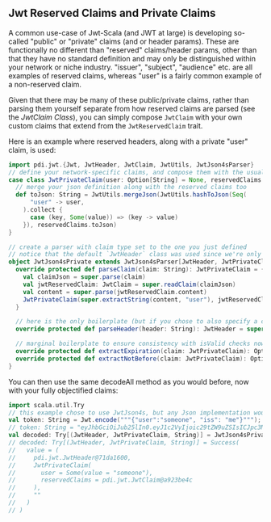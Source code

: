## Jwt Reserved Claims and Private Claims

A common use-case of Jwt-Scala (and JWT at large) is developing so-called "public" or "private" claims (and or header params).  These are functionally no different than "reserved" claims/header params, other than that they have no standard definition and may only be distinguished within your network or niche industry. "issuer", "subject", "audience" etc. are all examples of reserved claims, whereas "user" is a fairly common example of a non-reserved claim.

Given that there may be many of these public/private claims, rather than parsing them yourself separate from how reserved claims are parsed (see the *JwtClaim Class*), you can simply compose `JwtClaim` with your own custom claims that extend from the `JwtReservedClaim` trait.

Here is an example where reserved headers, along with a private "user" claim, is used:

```scala
import pdi.jwt.{Jwt, JwtHeader, JwtClaim, JwtUtils, JwtJson4sParser}
// define your network-specific claims, and compose them with the usual reservedClaims
case class JwtPrivateClaim(user: Option[String] = None, reservedClaims: JwtClaim = JwtClaim()) {
  // merge your json definition along with the reserved claims too
  def toJson: String = JwtUtils.mergeJson(JwtUtils.hashToJson(Seq(
      "user" -> user,
    ).collect {
      case (key, Some(value)) => (key -> value)
    }), reservedClaims.toJson)
}

// create a parser with claim type set to the one you just defined
// notice that the default `JwtHeader` class was used since we're only interested in overriding with a custom private claims type in this example
object JwtJson4sPrivate extends JwtJson4sParser[JwtHeader, JwtPrivateClaim] {
  override protected def parseClaim(claim: String): JwtPrivateClaim = {
    val claimJson = super.parse(claim)
    val jwtReservedClaim: JwtClaim = super.readClaim(claimJson)
    val content = super.parse(jwtReservedClaim.content)
    JwtPrivateClaim(super.extractString(content, "user"), jwtReservedClaim.withContent("{}"))
  }

  // here is the only boilerplate (but if you chose to also specify a custom header type then you would make use of this)
  override protected def parseHeader(header: String): JwtHeader = super.readHeader(parse(header))

  // marginal boilerplate to ensure consistency with isValid checks now that your nesting reserved claims into your custom private claims
  override protected def extractExpiration(claim: JwtPrivateClaim): Option[Long] = claim.reservedClaims.expiration
  override protected def extractNotBefore(claim: JwtPrivateClaim): Option[Long] = claim.reservedClaims.notBefore
}
```

You can then use the same decodeAll method as you would before, now with your fully objectified claims:

```scala
import scala.util.Try
// this example chose to use JwtJson4s, but any Json implementation would work the same
val token: String = Jwt.encode("""{"user":"someone", "iss": "me"}""");
// token: String = "eyJhbGciOiJub25lIn0.eyJ1c2VyIjoic29tZW9uZSIsICJpc3MiOiAibWUifQ.";
val decoded: Try[(JwtHeader, JwtPrivateClaim, String)] = JwtJson4sPrivate.decodeAll(token)
// decoded: Try[(JwtHeader, JwtPrivateClaim, String)] = Success(
//   value = (
//     pdi.jwt.JwtHeader@71da1600,
//     JwtPrivateClaim(
//       user = Some(value = "someone"),
//       reservedClaims = pdi.jwt.JwtClaim@a923be4c
//     ),
//     ""
//   )
// )
```
